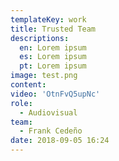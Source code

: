 ```yaml
---
templateKey: work
title: Trusted Team
descriptions:
  en: Lorem ipsum
  es: Lorem ipsum
  pt: Lorem ipsum
image: test.png
content:
video: 'OtnFvQ5upNc'
role:
  - Audiovisual
team:
  - Frank Cedeño
date: 2018-09-05 16:24
---
```

